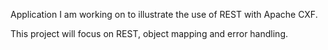 Application I am working on to illustrate the use of REST with Apache CXF.

This project will focus on REST, object mapping and error handling.